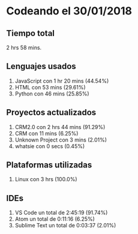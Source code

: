 # Codeando el 30/01/2018

## Tiempo total
2 hrs 58 mins.

## Lenguajes usados
1. JavaScript con 1 hr 20 mins (44.54%)
1. HTML con 53 mins (29.61%)
1. Python con 46 mins (25.85%)

## Proyectos actualizados
1. CRM2.0 con 2 hrs 44 mins (91.29%)
1. CRM con 11 mins (6.25%)
1. Unknown Project con 3 mins (2.01%)
1. whatsie con 0 secs (0.45%)

## Plataformas utilizadas
1. Linux con 3 hrs (100.0%)

## IDEs
1. VS Code un total de 2:45:19 (91.74%)
1. Atom un total de 0:11:16 (6.25%)
1. Sublime Text un total de 0:03:37 (2.01%)
